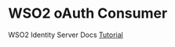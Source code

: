 # WSO2 oAuth Consumer

WSO2 Identity Server Docs [Tutorial](https://is.docs.wso2.com/en/latest/complete-guides/angular/introduction/)